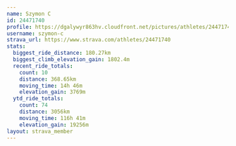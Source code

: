 ```yaml
---
name: Szymon C
id: 24471740
profile: https://dgalywyr863hv.cloudfront.net/pictures/athletes/24471740/7213253/3/large.jpg
username: szymon-c
strava_url: https://www.strava.com/athletes/24471740
stats:
  biggest_ride_distance: 180.27km
  biggest_climb_elevation_gain: 1802.4m
  recent_ride_totals:
    count: 10
    distance: 368.65km
    moving_time: 14h 46m
    elevation_gain: 3769m
  ytd_ride_totals:
    count: 74
    distance: 3056km
    moving_time: 116h 41m
    elevation_gain: 19256m
layout: strava_member
--- 
```

